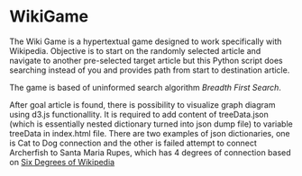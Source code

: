 # WikiGame
The Wiki Game is a hypertextual game designed to work specifically with Wikipedia. Objective is to start on the randomly selected article and navigate to another pre-selected target article but this Python script does searching instead of you and provides path from start to destination article.

The game is based of uninformed search algorithm *Breadth First Search*.



After goal article is found, there is possibility to visualize graph diagram using d3.js functionallity. 
It is required to add content of treeData.json (which is essentially nested dictionary turned into json dump file) to variable treeData in index.html file. There are two examples of json dictionaries, one is Cat to Dog connection and the other is failed attempt to connect Archerfish to Santa Maria Rupes, which has 4 degrees of connection based on [Six Degrees of Wikipedia](https://en.wikipedia.org/wiki/Wikipedia:Six_degrees_of_Wikipedia)

